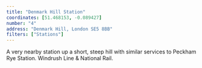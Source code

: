 ```yaml
---
title: "Denmark Hill Station"
coordinates: [51.468153, -0.089427]
number: "4"
address: "Denmark Hill, London SE5 8BB"
filters: ["Stations"]
---
```


A very nearby station up a short, steep hill with similar services to Peckham Rye Station. Windrush Line & National Rail.
